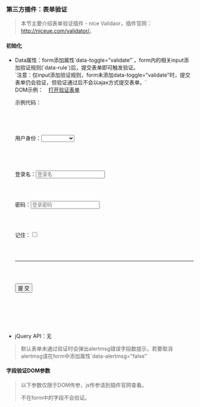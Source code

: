 <div class="bjui-pageContent">
    <div class="bjui-doc">
        <h3 class="page-header">第三方插件：表单验证</h3>
        <blockquote>
            <p>本节主要介绍表单验证插件 - nice Validaor，插件官网：<a href="http://niceue.com/validator/" target="_blank">http://niceue.com/validator/</a>。</p>
        </blockquote>
        <h4>初始化</h4>
        <ul>
            <li>Data属性：form添加属性`data-toggle="validate"`，form内的相关input添加验证规则(`data-rule`)后，提交表单即可触发验证。<br>
                `注意：仅input添加验证规则，form未添加data-toggle="validate"时，提交表单仍会验证，但验证通过后不会以ajax方式提交表单。`
                <br><span class="label label-default">DOM示例：</span>　<a href="doc/plugin/myvalidate.html" data-toggle="dialog" data-id="myvalidate" data-title="我的验证表单页面" data-width="600" data-height="400">打开验证表单</a><br>
                <p>示例代码：</p>
                <pre class="brush: html">
                    <form action="ajaxDone1.html" data-toggle="validate">
                        <p><label class="x85">用户身份：</label><select name="role" data-rule="required" data-toggle="selectpicker">
                                <option value=""></option>
                                <option value="a">管理员</option>
                                <option value="b">项目负责人</option>
                                <option value="c">执行人</option>
                            </select>
                        </p>
                        <p><label class="x85">登录名：</label><input type="text" name="username" data-rule="required" data-tip="你好啊，请填写用户名" data-ok="用户名可用" placeholder="登录名"></p>
                        <p><label class="x85">密码：</label><input type="password" name="password" data-rule="required;" placeholder="登录密码"></p>
                        <p><label class="x85">记住：</label><input type="checkbox" name="remember" value="true" id="doc-validate-remember" data-toggle="icheck" data-rule="checked" data-label="记住登陆信息"></p>
                        <p><hr></p>
                        <p><label class="x85"></label><button type="submit" class="btn-default">提 交</button></p>
                    </form>
                </pre>
            </li>
            <li>jQuery API：无</li>
        </ul>
        <blockquote class="point">
            <p>默认表单未通过验证时会弹出alertmsg错误字段数提示，若要取消alertmsg请在form中添加属性`data-alertmsg="false"`</p>
        </blockquote>
        <h4>字段验证DOM参数</h4>
        <blockquote class="point">
            <p>以下参数仅限于DOM传参，js传参请到插件官网查看。</p>
            <p>不在form中的字段不会验证。</p>
        </blockquote>

